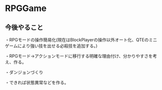 # RPGGame
## 今後やること
・RPGモードの操作簡易化(現在はBlockPlayerの操作以外オート化、QTEのミニゲームにより強い技を出せる必殺技を追加する。)

・RPGモード→アクションモードに移行する明確な理由付け、分かりやすさを考え、作る。

・ダンジョンづくり

・できれば状態異常などを作る。
